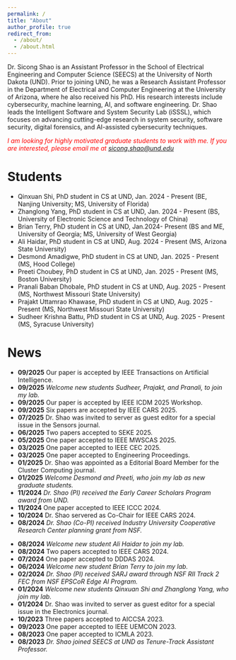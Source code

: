 ```yaml
---
permalink: /
title: "About"
author_profile: true
redirect_from: 
  - /about/
  - /about.html
---
```


<!-- Dr. Sicong Shao is an assistant professor of the School of Electrical Engineering and Computer Science at the University of North Dakota (UND). Before joining UND, he was a research assistant professor in the Department of Electrical and Computer Engineering (ECE) at the University of Arizona where he also received his Ph.D. in ECE.  His research interests include cybersecurity, machine learning, artificial intelligence, and software engineering. Dr. Shao leads the Intelligent Software and System Security Lab (iSSSL), which is dedicated to advancing cutting-edge research in system security, software security, and AI-assisted cybersecurity techniques. -->

Dr. Sicong Shao is an Assistant Professor in the School of Electrical Engineering and Computer Science (SEECS) at the University of North Dakota (UND). Prior to joining UND, he was a Research Assistant Professor in the Department of Electrical and Computer Engineering at the University of Arizona, where he also received his PhD. His research interests include cybersecurity, machine learning, AI, and software engineering. Dr. Shao leads the Intelligent Software and System Security Lab (iSSSL), which focuses on advancing cutting-edge research in system security, software security, digital forensics, and AI-assisted cybersecurity techniques.



<span style="color: red;">*I am looking for highly motivated graduate students to work with me. If you are interested, please email me at sicong.shao@und.edu*</span>  


Students
======
* Qinxuan Shi, PhD student in CS at UND, Jan. 2024 - Present (BE, Nanjing University; MS, University of Florida) 
* Zhanglong Yang, PhD student in CS at UND, Jan. 2024 - Present (BS, University of Electronic Science and Technology of China)
* Brian Terry, PhD student in CS at UND, Jan.2024- Present (BS and ME, University of Georgia; MS, University of West Georgia)
* Ali Haidar, PhD student in CS at UND, Aug. 2024 - Present (MS, Arizona State University) 
* Desmond Amadigwe, PhD student in CS at UND, Jan. 2025 - Present (MS, Hood College)
* Preeti Choubey, PhD student in CS at UND, Jan. 2025 - Present (MS, Boston University)
* Pranali Baban Dhobale, PhD student in CS at UND, Aug. 2025 - Present (MS, Northwest Missouri State University)
* Prajakt Uttamrao Khawase, PhD student in CS at UND, Aug. 2025 - Present (MS, Northwest Missouri State University)
* Sudheer Krishna Battu, PhD student in CS at UND, Aug. 2025 - Present (MS, Syracuse University)



News
======
* **09/2025** Our paper is accepted by IEEE Transactions on Artificial Intelligence.
* **09/2025** *Welcome new students Sudheer, Prajakt, and Pranali, to join my lab.*
* **09/2025** Our paper is accepted by IEEE ICDM 2025 Workshop.
* **09/2025** Six papers are accepted by IEEE CARS 2025.
* **07/2025** Dr. Shao was invited to server as guest editor for a special issue in the Sensors journal.
* **06/2025** Two papers accepted to SEKE 2025.
* **05/2025** One paper accepted to IEEE MWSCAS 2025.
* **03/2025** One paper accepted to IEEE CEC 2025.
* **03/2025** One paper accepted to Engineering Proceedings.
* **01/2025** Dr. Shao was appointed as a Editorial Board Member for the Cluster Computing journal.
* **01/2025** *Welcome Desmond and Preeti, who join my lab as new graduate students.*
* **11/2024** *Dr. Shao (PI) received the Early Career Scholars Program award from UND.*
* **11/2024** One paper accepted to IEEE ICCC 2024.  
* **10/2024** Dr. Shao servered as Co-Chair for IEEE CARS 2024.
* **08/2024** *Dr. Shao (Co-PI) received Industry University Cooperative Research Center planning grant from NSF.*
<!-- * **08/2024** Dr. Shao was invited to server as Technical Program Committee (TPC) member at the IEEE HOST 2025. -->
* **08/2024** *Welcome new student Ali Haidar to join my lab.*
* **08/2024** Two papers accepted to IEEE CARS 2024.
* **07/2024** One paper accepted to DDDAS 2024.
* **06/2024** *Welcome new student Brian Terry to join my lab.*
* **02/2024** *Dr. Shao (PI) received SARJ award through NSF RII Track 2 FEC from NSF EPSCoR Edge AI Program.*
* **01/2024** *Welcome new students Qinxuan Shi and Zhanglong Yang, who join my lab.*
* **01/2024** Dr. Shao was invited to server as guest editor for a special issue in the Electronics journal.
* **10/2023** Three papers accepted to AICCSA 2023.
* **09/2023** One paper accepted to IEEE UEMCON 2023.
* **08/2023** One paper accepted to ICMLA 2023.
* **08/2023** *Dr. Shao joined SEECS at UND as Tenure-Track Assistant Professor.*

      

<!-- Many of the features of dynamic content management systems (like Wordpress) can be achieved in this fashion, using a fraction of the computational resources and with far less vulnerability to hacking and DDoSing. You can also modify the theme to your heart's content without touching the content of your site. If you get to a point where you've broken something in Jekyll/HTML/CSS beyond repair, your markdown files describing your talks, publications, etc. are safe. You can rollback the changes or even delete the repository and start over - just be sure to save the markdown files! Finally, you can also write scripts that process the structured data on the site, such as [this one](https://github.com/academicpages/academicpages.github.io/blob/master/talkmap.ipynb) that analyzes metadata in pages about talks to display [a map of every location you've given a talk](https://academicpages.github.io/talkmap.html). -->

<!-- Getting started
======
1. Register a GitHub account if you don't have one and confirm your e-mail (required!)
1. Fork [this template](https://github.com/academicpages/academicpages.github.io) by clicking the "Use this template" button in the top right. 
1. Go to the repository's settings (rightmost item in the tabs that start with "Code", should be below "Unwatch"). Rename the repository "[your GitHub username].github.io", which will also be your website's URL.
1. Set site-wide configuration and create content & metadata (see below -- also see [this set of diffs](http://archive.is/3TPas) showing what files were changed to set up [an example site](https://getorg-testacct.github.io) for a user with the username "getorg-testacct")
1. Upload any files (like PDFs, .zip files, etc.) to the files/ directory. They will appear at https://[your GitHub username].github.io/files/example.pdf.  
1. Check status by going to the repository settings, in the "GitHub pages" section

Site-wide configuration
------
The main configuration file for the site is in the base directory in [_config.yml](https://github.com/academicpages/academicpages.github.io/blob/master/_config.yml), which defines the content in the sidebars and other site-wide features. You will need to replace the default variables with ones about yourself and your site's github repository. The configuration file for the top menu is in [_data/navigation.yml](https://github.com/academicpages/academicpages.github.io/blob/master/_data/navigation.yml). For example, if you don't have a portfolio or blog posts, you can remove those items from that navigation.yml file to remove them from the header. 

Create content & metadata
------
For site content, there is one markdown file for each type of content, which are stored in directories like _publications, _talks, _posts, _teaching, or _pages. For example, each talk is a markdown file in the [_talks directory](https://github.com/academicpages/academicpages.github.io/tree/master/_talks). At the top of each markdown file is structured data in YAML about the talk, which the theme will parse to do lots of cool stuff. The same structured data about a talk is used to generate the list of talks on the [Talks page](https://academicpages.github.io/talks), each [individual page](https://academicpages.github.io/talks/2012-03-01-talk-1) for specific talks, the talks section for the [CV page](https://academicpages.github.io/cv), and the [map of places you've given a talk](https://academicpages.github.io/talkmap.html) (if you run this [python file](https://github.com/academicpages/academicpages.github.io/blob/master/talkmap.py) or [Jupyter notebook](https://github.com/academicpages/academicpages.github.io/blob/master/talkmap.ipynb), which creates the HTML for the map based on the contents of the _talks directory).

**Markdown generator**

The repository includes [a set of Jupyter notebooks](https://github.com/academicpages/academicpages.github.io/tree/master/markdown_generator
) that converts a CSV containing structured data about talks or presentations into individual markdown files that will be properly formatted for the Academic Pages template. The sample CSVs in that directory are the ones I used to create my own personal website at stuartgeiger.com. My usual workflow is that I keep a spreadsheet of my publications and talks, then run the code in these notebooks to generate the markdown files, then commit and push them to the GitHub repository.

How to edit your site's GitHub repository
------
Many people use a git client to create files on their local computer and then push them to GitHub's servers. If you are not familiar with git, you can directly edit these configuration and markdown files directly in the github.com interface. Navigate to a file (like [this one](https://github.com/academicpages/academicpages.github.io/blob/master/_talks/2012-03-01-talk-1.md) and click the pencil icon in the top right of the content preview (to the right of the "Raw | Blame | History" buttons). You can delete a file by clicking the trashcan icon to the right of the pencil icon. You can also create new files or upload files by navigating to a directory and clicking the "Create new file" or "Upload files" buttons. 

Example: editing a markdown file for a talk
![Editing a markdown file for a talk](/images/editing-talk.png)

For more info
------
More info about configuring Academic Pages can be found in [the guide](https://academicpages.github.io/markdown/), the [growing wiki](https://github.com/academicpages/academicpages.github.io/wiki), and you can always [ask a question on GitHub](https://github.com/academicpages/academicpages.github.io/discussions). The [guides for the Minimal Mistakes theme](https://mmistakes.github.io/minimal-mistakes/docs/configuration/) (which this theme was forked from) might also be helpful. -->
